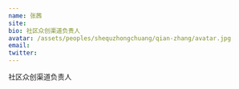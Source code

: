 ```yaml
---
name: 张茜
site:
bio: 社区众创渠道负责人
avatar: /assets/peoples/shequzhongchuang/qian-zhang/avatar.jpg
email: 
twitter: 
---
```

社区众创渠道负责人
